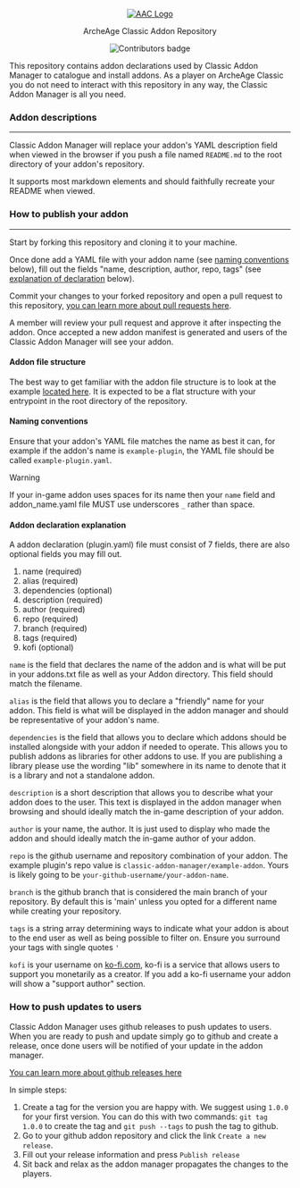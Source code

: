 <p align="center">
  <a href="https://aa-classic.com">
    <img src="https://aa-classic.com/_ipx/h_45&f_webp/img/logo.png" alt="AAC Logo">
  </a>
</p>

<p align="center">ArcheAge Classic Addon Repository</p>

<p align="center">
  <img src="https://img.shields.io/github/contributors-anon/classic-addon-manager/addons" alt="Contributors badge" />
</p>

This repository contains addon declarations used by Classic Addon Manager to catalogue and install addons.
As a player on ArcheAge Classic you do not need to interact with this repository in any way, the Classic Addon Manager is all you need.

### Addon descriptions
---
Classic Addon Manager will replace your addon's YAML description field when viewed in the browser if you push a file named `README.md` to the root directory of your addon's repository.

It supports most markdown elements and should faithfully recreate your README when viewed.

### How to publish your addon
---

Start by forking this repository and cloning it to your machine.

Once done add a YAML file with your addon name (see [naming conventions](#naming-conventions) below),
fill out the fields "name, description, author, repo, tags" (see [explanation of declaration](#addon-declaration-explanation) below).

Commit your changes to your forked repository and open a pull request to this repository, [you can learn more about pull requests here](https://docs.github.com/en/pull-requests/collaborating-with-pull-requests/proposing-changes-to-your-work-with-pull-requests/creating-a-pull-request).

A member will review your pull request and approve it after inspecting the addon. Once accepted a new addon manifest is generated and users of the Classic Addon Manager will see your addon.

#### Addon file structure
The best way to get familiar with the addon file structure is to look at the example [located here](https://github.com/classic-addon-manager/example-plugin).
It is expected to be a flat structure with your entrypoint in the root directory of the repository.

#### Naming conventions
Ensure that your addon's YAML file matches the name as best it can, for example if the addon's name is `example-plugin`, the YAML file should be called `example-plugin.yaml`.
> [!WARNING]
> If your in-game addon uses spaces for its name then your `name` field and addon_name.yaml file MUST use underscores `_` rather than space.

#### Addon declaration explanation
A addon declaration (plugin.yaml) file must consist of 7 fields, there are also optional fields you may fill out.

1. name (required)
2. alias (required)
3. dependencies (optional)
4. description (required)
5. author (required)
6. repo (required)
7. branch (required)
8. tags (required)
9. kofi (optional)

`name` is the field that declares the name of the addon and is what will be put in your addons.txt file as well as your Addon directory. This field should match the filename.

`alias` is the field that allows you to declare a "friendly" name for your addon. This field is what will be displayed in the addon manager and should be representative of your addon's name.

`dependencies` is the field that allows you to declare which addons should be installed alongside with your addon if needed to operate. This allows you to publish addons as libraries for other addons to use.
If you are publishing a library please use the wording "lib" somewhere in its name to denote that it is a library and not a standalone addon.

`description` is a short description that allows you to describe what your addon does to the user. This text is displayed in the addon manager when browsing and should ideally match the in-game description of your addon.

`author` is your name, the author. It is just used to display who made the addon and should ideally match the in-game author of your addon.

`repo` is the github username and repository combination of your addon. The example plugin's repo value is `classic-addon-manager/example-addon`. Yours is likely going to be `your-github-username/your-addon-name`.

`branch` is the github branch that is considered the main branch of your repository. By default this is 'main' unless you opted for a different name while creating your repository.

`tags` is a string array determining ways to indicate what your addon is about to the end user as well as being possible to filter on. Ensure you surround your tags with single quotes `'`

`kofi` is your username on [ko-fi.com](https://ko-fi.com), ko-fi is a service that allows users to support you monetarily as a creator. If you add a ko-fi username your addon will show a "support author" section.

### How to push updates to users
Classic Addon Manager uses github releases to push updates to users.
When you are ready to push and update simply go to github and create a release, once done users will be notified of your update in the addon manager.

[You can learn more about github releases here](https://docs.github.com/en/repositories/releasing-projects-on-github/managing-releases-in-a-repository)

In simple steps:

1. Create a tag for the version you are happy with. We suggest using `1.0.0` for your first version. You can do this with two commands: `git tag 1.0.0` to create the tag and `git push --tags` to push the tag to github.
2. Go to your github addon repository and click the link `Create a new release`.
3. Fill out your release information and press `Publish release`
4. Sit back and relax as the addon manager propagates the changes to the players.


